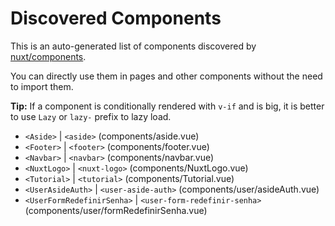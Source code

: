 # Discovered Components

This is an auto-generated list of components discovered by [nuxt/components](https://github.com/nuxt/components).

You can directly use them in pages and other components without the need to import them.

**Tip:** If a component is conditionally rendered with `v-if` and is big, it is better to use `Lazy` or `lazy-` prefix to lazy load.

- `<Aside>` | `<aside>` (components/aside.vue)
- `<Footer>` | `<footer>` (components/footer.vue)
- `<Navbar>` | `<navbar>` (components/navbar.vue)
- `<NuxtLogo>` | `<nuxt-logo>` (components/NuxtLogo.vue)
- `<Tutorial>` | `<tutorial>` (components/Tutorial.vue)
- `<UserAsideAuth>` | `<user-aside-auth>` (components/user/asideAuth.vue)
- `<UserFormRedefinirSenha>` | `<user-form-redefinir-senha>` (components/user/formRedefinirSenha.vue)

